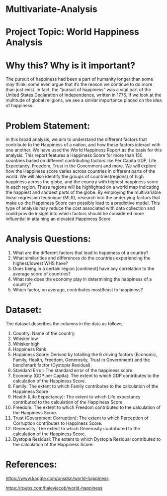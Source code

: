 # Multivariate-Analysis

# Project Topic: World Happiness Analysis 

# Why this? Why is it important?
The pursuit of happiness had been a part of humanity longer than some may think; some even argue that it’s the reason we continue to do more than just exist. In fact, the “pursuit of happiness” was a vital part of the United States Declaration of Independence, written in 1776. If we look at the multitude of global religions, we see a similar importance placed on the idea of happiness.

# Problem Statement:
In this broad analysis, we aim to understand the different factors that contribute to the Happiness of a nation, and how these factors interact with one another. We have used the World Happiness Report as the basis for this analysis. This report features a Happiness Score for more than 150 countries based on different contributing factors like Per Capita GDP, Life Expectancy, Freedom, Trust in the Government and more. 
We will explore how the Happiness score varies across countries in different parts of the world. We will also identify the groups of countries(regions) of high happiness across the globe, and the country with highest happiness score in each region. These regions will be highlighted on a world map indicating the happiest and saddest parts of the globe.
By employing the multivariable linear regression technique (MLR), research into the underlying factors that make up the Happiness Score can possibly lead to a predictive model. This type of analysis may reduce the cost associated with data collection and could provide insight into which factors should be considered more influential in attaining an elevated Happiness Score.

# Analysis Questions:
1.	What are the different factors that lead to happiness of a country?
2.	What similarities and differences do the countries experiencing the highest/lowest WHS have?
3.	Does being in a certain region [continent] have any correlation to the average score of countries?
4.	What role does the economy play in determining the happiness of a country?
5.	Which factor, on average, contributes most/least to happiness?

# Dataset:
The dataset describes the columns in the data as follows:
1.	Country: Name of the country.
2.	Whisker.low
3.	Whisker.high
4.	Happiness Rank
5.	Happiness Score:  Derived by totalling the 6 driving factors (Economic, Family, Health, Freedom, Generosity, Trust in Government) and the benchmark factor (Dystopia Residual).
6.	Standard Error: The standard error of the happiness score.
7.	Economy (GDP per Capita): The extent to which GDP contributes to the calculation of the Happiness Score.
8.	Family: The extent to which Family contributes to the calculation of the Happiness Score
9.	Health (Life Expectancy): The extent to which Life expectancy contributed to the calculation of the Happiness Score
10.	Freedom: The extent to which Freedom contributed to the calculation of the Happiness Score.
11.	Trust (Government Corruption): The extent to which Perception of Corruption contributes to Happiness Score.
12.	Generosity: The extent to which Generosity contributed to the calculation of the Happiness Score.
13.	Dystopia Residual: The extent to which Dystopia Residual contributed to the calculation of the Happiness Score.

# References:
https://www.kaggle.com/unsdsn/world-happiness

https://rpubs.com/haleyjacob/world-happiness
